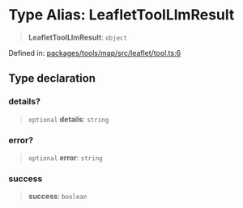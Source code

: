 # Type Alias: LeafletToolLlmResult

> **LeafletToolLlmResult**: `object`

Defined in: [packages/tools/map/src/leaflet/tool.ts:6](https://github.com/GeoDaCenter/openassistant/blob/0a6a7e7306d75a25dc968b3117f04cb7bd613bec/packages/tools/map/src/leaflet/tool.ts#L6)

## Type declaration

### details?

> `optional` **details**: `string`

### error?

> `optional` **error**: `string`

### success

> **success**: `boolean`
